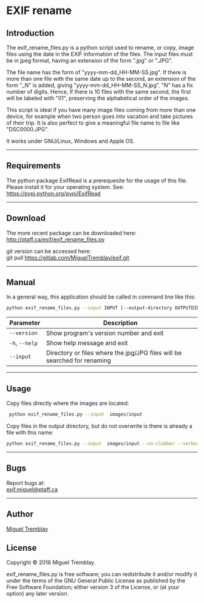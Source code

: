EXIF rename
=============

Introduction
------------

The exif_rename_files.py is a python script used to rename, or copy, image files using the date in the EXIF information 
of the files. The input files must be in jpeg format, having an extension of the form ".jpg" or ".JPG". 

The file name has the form of "yyyy-mm-dd_HH-MM-SS.jpg".  If there is more than one file with the same date up to the second,
an extension of the form "_N" is added, giving "yyyy-mm-dd_HH-MM-SS_N.jpg". "N" has a fix number of digits. Hence, if there is 
10 files with the same second, the first will be labeled with "01", preserving the alphabetical order of the images.

This script is ideal if you have many image files coming from more than one device, for example when two person goes 
into vacation and take pictures of their trip. It is also perfect to give a meaningful file name to file like "DSC0000.JPG".

It works under GNU/Linux, Windows and Apple OS.
___

Requirements
------------

The python package ExifRead is a prerequesite for the usage of this file. Please install it for your operating system. See:  
  https://pypi.python.org/pypi/ExifRead
___

Download 
--------
The more recent package can be downloaded here:  
http://ptaff.ca/exif/exif_rename_files.py
 
git version can be accessed here:  
   git pull https://gitlab.com/MiguelTremblay/exif.git
___
 
Manual
--------
 
In a general way, this application should be called in command line like this:  
```bash
python exif_rename_files.py --input INPUT [--output-directory OUTPUTDIRECTORY] [--copy-directory-tree] [--move] [--no-clobber] [--recursive] [--log LOGFILE] [--verbose] [--silent] [--test] [--include-file-with-exif]
```


| Parameter        | Description   |
| ------------- |-------------| 
| `--version`     | Show program's version number and exit      | 
| `-h`, `--help` | Show help message and exit      | 
| `--input`     | Directory or files where the jpg/JPG files will be searched for renaming| 

___

Usage
-----

Copy files directly where the images are located:  
```bash
 python exif_rename_files.py --input  images/input
```

Copy files in the output directory, but do not overwrite is there is already a file with this name:   
```bash
python exif_rename_files.py --input  images/input --no-clobber --verbose --output-directory images/output/ --recursive --log log.txt --test
```
___

Bugs
----
Report bugs at:  
exif.miguel@ptaff.ca

___
Author
------
[Miguel Tremblay](http://ptaff.ca/miguel/)


License
-------

Copyright © 2016 Miguel Tremblay.

exif_rename_files.py is free software; you can redistribute it and/or modify it under the terms of the GNU General Public License as published by the Free Software Foundation; either version 3 of the License, or (at your option) any later version.